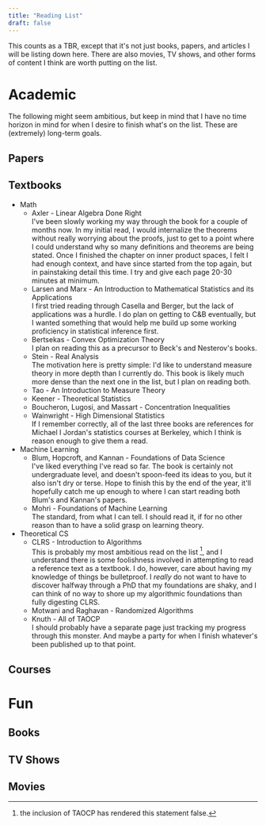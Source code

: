 ```yaml
---
title: "Reading List"
draft: false
---
```

This counts as a TBR, except that it's not just books, papers, and articles I will be listing down here. There are also movies, TV shows, and other forms of content I think are worth putting on the list.

# Academic
The following might seem ambitious, but keep in mind that I have no time horizon in mind for when I desire to finish what's on the list. These are (extremely) long-term goals.

## Papers

## Textbooks
- Math
	- Axler - Linear Algebra Done Right  
	  I've been slowly working my way through the book for a couple of months now. In my initial read, I would internalize the theorems without really worrying about the proofs, just to get to a point where I could understand why so many definitions and theorems are being stated. Once I finished the chapter on inner product spaces, I felt I had enough context, and have since started from the top again, but in painstaking detail this time. I try and give each page 20-30 minutes at minimum.
	- Larsen and Marx - An Introduction to Mathematical Statistics and its Applications  
	  I first tried reading through Casella and Berger, but the lack of applications was a hurdle. I do plan on getting to C&B eventually, but I wanted something that would help me build up some working proficiency in statistical inference first.
	- Bertsekas - Convex Optimization Theory  
	  I plan on reading this as a precursor to Beck's and Nesterov's books.
	- Stein - Real Analysis  
	  The motivation here is pretty simple: I'd like to understand measure theory in more depth than I currently do. This book is likely much more dense than the next one in the list, but I plan on reading both.
	- Tao - An Introduction to Measure Theory
	- Keener - Theoretical Statistics
	- Boucheron, Lugosi, and Massart - Concentration Inequalities
	- Wainwright - High Dimensional Statistics  
	  If I remember correctly, all of the last three books are references for Michael I Jordan's statistics courses at Berkeley, which I think is reason enough to give them a read. 
- Machine Learning
	- Blum, Hopcroft, and Kannan - Foundations of Data Science  
	  I've liked everything I've read so far. The book is certainly not undergraduate level, and doesn't spoon-feed its ideas to you, but it also isn't dry or terse. Hope to finish this by the end of the year, it'll hopefully catch me up enough to where I can start reading both Blum's and Kannan's papers.
	- Mohri - Foundations of Machine Learning  
	  The standard, from what I can tell. I should read it, if for no other reason than to have a solid grasp on learning theory.
- Theoretical CS
	- CLRS  - Introduction to Algorithms  
	  This is probably my most ambitious read on the list [^1], and I understand there is some foolishness involved in attempting to read a reference text as a textbook. I do, however, care about having my knowledge of things be bulletproof. I *really* do not want to have to discover halfway through a PhD that my foundations are shaky, and I can think of no way to shore up my algorithmic foundations than fully digesting CLRS.
	- Motwani and Raghavan - Randomized Algorithms
	- Knuth - All of TAOCP  
	  I should probably have a separate page just tracking my progress through this monster. And maybe a party for when I finish whatever's been published up to that point. 
## Courses


# Fun

## Books

## TV Shows

## Movies

[^1]: the inclusion of TAOCP has rendered this statement false.